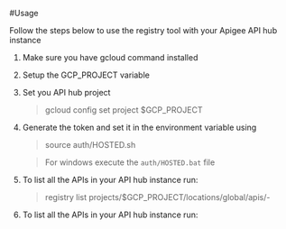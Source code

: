 #Usage

Follow the steps below to use the registry tool with your Apigee API hub instance

1. Make sure you have gcloud command installed
2. Setup the GCP_PROJECT variable
3. Set you API hub project
    > gcloud config set project $GCP_PROJECT
4. Generate the token and set it in the environment variable using 
    > source auth/HOSTED.sh
  
   >For windows execute the `auth/HOSTED.bat` file
5. To list all the APIs in your API hub instance run:
    > registry list projects/$GCP_PROJECT/locations/global/apis/-

6. To list all the APIs in your API hub instance run:
